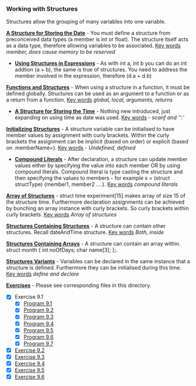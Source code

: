 ### Working with Structures

Structures allow the grouping of many variables into one variable.

<u>**A Structure for Storing the Date**</u> - You must define a structure from preconceived data types (a member is int or float). The structure itself acts as a data type, therefore allowing variables to be associated. <u>Key words</u> *member, does cause memory to be reserved*

* <u>**Using Structures in Expressions**</u> - As with int a, int b you can do an int addtion (a + b), the same is true of structures. You need to address the member involved in the expression, therefore (d.a + d.b)

<u>**Functions and Structures**</u> - When using a structure in a function, it must be defined globally. Structures can be used as an argument to a function or as a return from a function. <u>Key words</u> *global, local, arguments, returns*

* <u>**A Structure for Storing the Time**</u> - Nothing new introduced, just expanding on using time as date was used. <u>Key words</u> - *scanf and '':'* 

<u>**Initializing Structures**</u> - A structure variable can be initialised to have member values by assignment with curly brackets. Within the curly brackets the assignment can be implicit (based on order) or explicit (based on .memberName=). <u>Key words</u> - *Undefined, defined*

* <u>**Compound Literals**</u> - After declaration, a structure can update member values either by specifying the value into each member OR by using compound literals. Compound literal is type casting the structure and then specifying the values to members - for example x = (struct structType) {member1, member2 ....}.  <u>Key words</u> *compound literals*

<u>**Array of Structures**</u> - struct time experiment[15] makes array of size 15 of the structure time. Furthermore declaration assignments can be achieved by bunching an array instance with curly brackets. So curly brackets within curly brackets. <u>Key words</u> *Array of structures*

<u>**Structures Containing Structures**</u> - A structure can contain other structures. Recall dateAndTime structure. <u>Key words</u> *Both, inside*

<u>**Structures Containing Arrays**</u> - A structure can contain an array within. struct month { int noOfDays; char name[3]; };.

<u>**Structures Variants**</u> - Variables can be declared in the same instance that a structure is defined. Furthermore they can be initialised during this time. <u>Key words</u> *define and declare*

**<u>Exercises</u>** - Please see corresponding files in this directory.

- [x] Exercise 9.1
  - [x] [Program 9.1](Exercise_9.1/Program_9.1.c)
  - [x] [Program 9.2](Exercise_9.1/Program_9.2.c)
  - [x] [Program 9.3](Exercise_9.1/Program_9.3.c)
  - [x] [Program 9.4](Exercise_9.1/Program_9.4.c)
  - [x] [Program 9.5](Exercise_9.1/Program_9.5.c)
  - [x] [Program 9.6](Exercise_9.1/Program_9.6.c)
  - [x] [Program 9.7](Exercise_9.1/Program_9.7.c)
- [x] [Exercise 9.2](Exercise_9.2.c)
- [x] [Exercise 9.3](Exercise_9.3.c)
- [x] [Exercise 9.4](Exercise_9.4.c)
- [x] [Exercise 9.5](Exercise_9.5.c)
- [x] [Exercise 9.6](Exercise_9.6.c)
